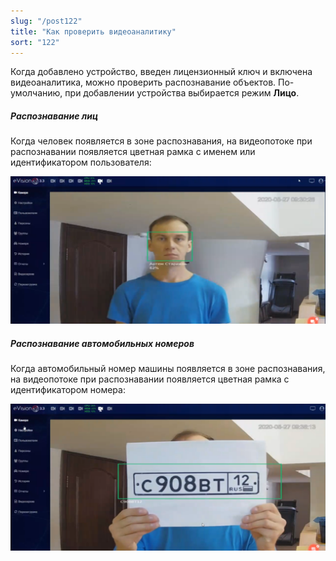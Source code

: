 ```yaml
---
slug: "/post122"
title: "Как проверить видеоаналитику"
sort: "122"
---
```


Когда добавлено устройство, введен лицензионный ключ и включена видеоаналитика, можно проверить распознавание объектов. По-умолчанию, при добавлении устройства выбирается режим **Лицо**.

##### Распознавание лиц

Когда человек появляется в зоне распознавания, на видеопотоке при распознавании появляется цветная рамка с именем или идентификатором пользователя:

![](images/Aspose.Words.374291bc-21e0-4dc1-8208-7b6db552d3f3.141.png)

##### Распознавание автомобильных номеров

Когда автомобильный номер машины появляется в зоне распознавания, на видеопотоке при распознавании появляется цветная рамка с идентификатором номера:

![](images/Aspose.Words.374291bc-21e0-4dc1-8208-7b6db552d3f3.142.png)

